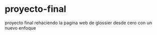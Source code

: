 # proyecto-final
 proyecto final rehaciendo la pagina web de glossier desde cero con un nuevo enfoque

